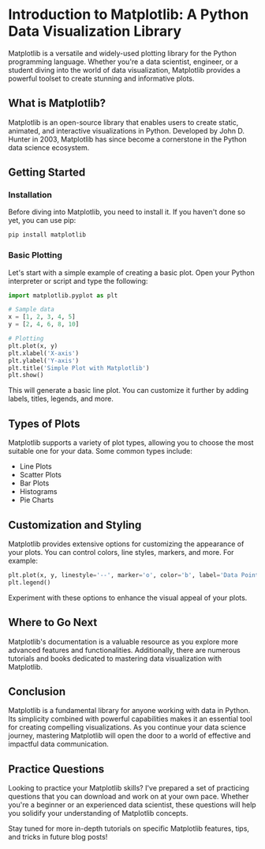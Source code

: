 # Introduction to Matplotlib: A Python Data Visualization Library

Matplotlib is a versatile and widely-used plotting library for the Python programming language. Whether you're a data scientist, engineer, or a student diving into the world of data visualization, Matplotlib provides a powerful toolset to create stunning and informative plots.

## What is Matplotlib?

Matplotlib is an open-source library that enables users to create static, animated, and interactive visualizations in Python. Developed by John D. Hunter in 2003, Matplotlib has since become a cornerstone in the Python data science ecosystem.

## Getting Started

### Installation

Before diving into Matplotlib, you need to install it. If you haven't done so yet, you can use pip:

```bash
pip install matplotlib
```

### Basic Plotting

Let's start with a simple example of creating a basic plot. Open your Python interpreter or script and type the following:

```python
import matplotlib.pyplot as plt

# Sample data
x = [1, 2, 3, 4, 5]
y = [2, 4, 6, 8, 10]

# Plotting
plt.plot(x, y)
plt.xlabel('X-axis')
plt.ylabel('Y-axis')
plt.title('Simple Plot with Matplotlib')
plt.show()
```

This will generate a basic line plot. You can customize it further by adding labels, titles, legends, and more.

## Types of Plots

Matplotlib supports a variety of plot types, allowing you to choose the most suitable one for your data. Some common types include:

- Line Plots
- Scatter Plots
- Bar Plots
- Histograms
- Pie Charts

## Customization and Styling

Matplotlib provides extensive options for customizing the appearance of your plots. You can control colors, line styles, markers, and more. For example:

```python
plt.plot(x, y, linestyle='--', marker='o', color='b', label='Data Points')
plt.legend()
```

Experiment with these options to enhance the visual appeal of your plots.

## Where to Go Next

Matplotlib's documentation is a valuable resource as you explore more advanced features and functionalities. Additionally, there are numerous tutorials and books dedicated to mastering data visualization with Matplotlib.

## Conclusion

Matplotlib is a fundamental library for anyone working with data in Python. Its simplicity combined with powerful capabilities makes it an essential tool for creating compelling visualizations. As you continue your data science journey, mastering Matplotlib will open the door to a world of effective and impactful data communication.

## Practice Questions

Looking to practice your Matplotlib skills? I've prepared a set of practicing questions that you can download and work on at your own pace. Whether you're a beginner or an experienced data scientist, these questions will help you solidify your understanding of Matplotlib concepts.

Stay tuned for more in-depth tutorials on specific Matplotlib features, tips, and tricks in future blog posts!
